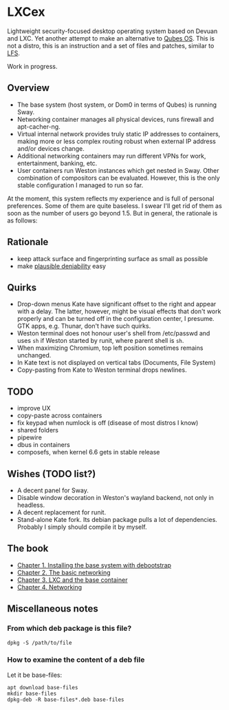# LXCex

Lightweight security-focused desktop operating system based on Devuan and LXC.
Yet another attempt to make an alternative to [Qubes OS](https://www.qubes-os.org/).
This is not a distro, this is an instruction and a set of files and patches,
similar to [LFS](https://www.linuxfromscratch.org/).

Work in progress.

## Overview

* The base system (host system, or Dom0 in terms of Qubes) is running Sway.
* Networking container manages all physical devices, runs firewall and apt-cacher-ng.
* Virtual internal network provides truly static IP addresses to containers,
  making more or less complex routing robust when external IP address and/or devices change.
* Additional networking containers may run different VPNs for work, entertainment, banking, etc.
* User containers run Weston instances which get nested in Sway.
  Other combination of compositors can be evaluated. However, this is the only stable configuration
  I managed to run so far.

At the moment, this system reflects my experience and is full of personal preferences.
Some of them are quite baseless.
I swear I'll get rid of them as soon as the number of users go beyond 1.5.
But in general, the rationale is as follows:

## Rationale

* keep attack surface and fingerprinting surface as small as possible
* make [plausible deniability](https://github.com/amateur80lvl/pdt) easy

## Quirks

* Drop-down menus Kate have significant offset to the right and appear with a delay.
  The latter, however, might be visual effects that don't work properly and can be turned off in
  the configuration center, I presume. GTK apps, e.g. Thunar, don't have such quirks.
* Weston terminal does not honour user's shell from /etc/passwd and uses `sh`
  if Weston started by runit, where parent shell is `sh`.
* When maximizing Chromium, top left position sometimes remains unchanged.
* In Kate text is not displayed on vertical tabs (Documents, File System)
* Copy-pasting from Kate to Weston terminal drops newlines.

## TODO

* improve UX
* copy-paste across containers
* fix keypad when numlock is off (disease of most distros I know)
* shared folders
* pipewire
* dbus in containers
* composefs, when kernel 6.6 gets in stable release

## Wishes (TODO list?)

* A decent panel for Sway.
* Disable window decoration in Weston's wayland backend, not only in headless.
* A decent replacement for runit.
* Stand-alone Kate fork. Its debian package pulls a lot of dependencies.
  Probably I simply should compile it by myself.


## The book

* [Chapter 1. Installing the base system with debootstrap](https://github.com/amateur80lvl/lxcex/tree/main/book/ch1-installing-base-system.md)
* [Chapter 2. The basic networking](https://github.com/amateur80lvl/lxcex/tree/main/book/ch2-basic-networking.md)
* [Chapter 3. LXC and the base container](https://github.com/amateur80lvl/lxcex/tree/main/book/ch3-lxc-and-base-container.md)
* [Chapter 4. Networking](https://github.com/amateur80lvl/lxcex/tree/main/book/ch4-networking.md)


## Miscellaneous notes

### From which deb package is this file?

`dpkg -S /path/to/file`

### How to examine the content of a deb file

Let it be base-files:
```
apt download base-files
mkdir base-files
dpkg-deb -R base-files*.deb base-files
```
